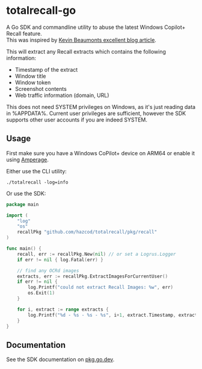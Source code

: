 # totalrecall-go

A Go SDK and commandline utility to abuse the latest Windows Copilot+ Recall feature.<br/>
This was inspired by [Kevin Beaumonts excellent blog article](https://doublepulsar.com/recall-stealing-everything-youve-ever-typed-or-viewed-on-your-own-windows-pc-is-now-possible-da3e12e9465e).

This will extract any Recall extracts which contains the following information:
- Timestamp of the extract
- Window title
- Window token
- Screenshot contents
- Web traffic information (domain, URL)

This does not need SYSTEM privileges on Windows, as it's just reading data in %APPDATA%.
Current user privileges are sufficient, however the SDK supports other user accounts if you are indeed SYSTEM.

## Usage

First make sure you have a Windows CoPilot+ device on ARM64 or enable it using [Amperage](https://github.com/thebookisclosed/AmperageKit).

Either use the CLI utility:

```shell
./totalrecall -log=info
```

Or use the SDK:
```go
package main

import (
	"log"
	"os"
	recallPkg "github.com/hazcod/totalrecall/pkg/recall"
)

func main() {
	recall, err := recallPkg.New(nil) // or set a Logrus.Logger
	if err != nil { log.Fatal(err) }

	// find any OCRd images
	extracts, err := recallPkg.ExtractImagesForCurrentUser()
	if err != nil {
		log.Printf("could not extract Recall Images: %w", err)
		os.Exit(1)
	}

	for i, extract := range extracts {
		log.Printf("%d - %s - %s - %s", i+1, extract.Timestamp, extract.WindowTitle, extract.WindowToken)
	}
}
```

## Documentation

See the SDK documentation on [pkg.go.dev](https://pkg.go.dev/github.com/hazcod/totalrecall).